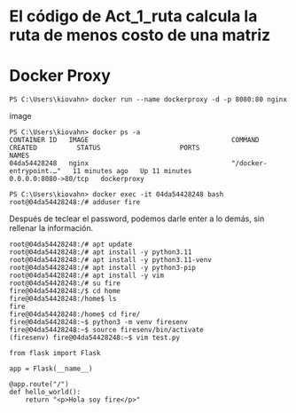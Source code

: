 # El código de Act_1_ruta calcula la ruta de menos costo de una matriz
# Docker Proxy
``` Batchfile
PS C:\Users\kiovahn> docker run --name dockerproxy -d -p 8080:80 nginx
```
image
``` Batchfile
PS C:\Users\kiovahn> docker ps -a
CONTAINER ID   IMAGE                                    COMMAND                  CREATED          STATUS                    PORTS                  NAMES
04da54428248   nginx                                    "/docker-entrypoint.…"   11 minutes ago   Up 11 minutes             0.0.0.0:8080->80/tcp   dockerproxy
```
``` Batchfile
PS C:\Users\kiovahn> docker exec -it 04da54428248 bash
root@04da54428248:/# adduser fire
```
Después de teclear el password, podemos darle enter a lo demás, sin rellenar la información.
``` Batchfile
root@04da54428248:/# apt update
root@04da54428248:/# apt install -y python3.11
root@04da54428248:/# apt install -y python3.11-venv
root@04da54428248:/# apt install -y python3-pip
root@04da54428248:/# apt install -y vim
root@04da54428248:/# su fire
fire@04da54428248:/$ cd home
fire@04da54428248:/home$ ls
fire
fire@04da54428248:/home$ cd fire/
fire@04da54428248:~$ python3 -m venv firesenv
fire@04da54428248:~$ source firesenv/bin/activate
(firesenv) fire@04da54428248:~$ vim test.py
```
``` Batchfile
from flask import Flask

app = Flask(__name__)

@app.route("/")
def hello_world():
    return "<p>Hola soy fire</p>"
```
